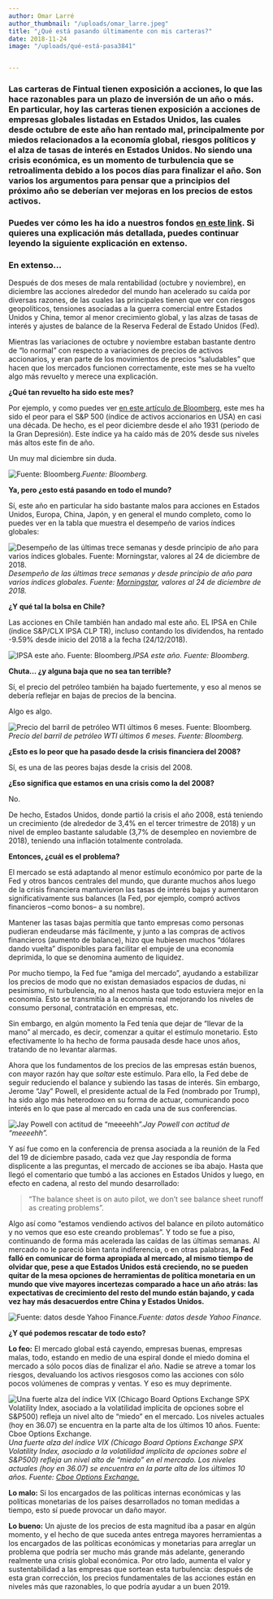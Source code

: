 ```yaml
---
author: Omar Larré
author_thumbnail: "/uploads/omar_larre.jpeg"
title: "¿Qué está pasando últimamente con mis carteras?"
date: 2018-11-24
image: "/uploads/qué-está-pasa3841"


---
```


### Las carteras de Fintual tienen exposición a acciones, lo que las hace razonables para un plazo de inversión de un año o más. En particular, hoy las carteras tienen exposición a acciones de empresas globales listadas en Estados Unidos, las cuales desde octubre de este año han rentado mal, principalmente por miedos relacionados a la economía global, riesgos políticos y el alza de tasas de interés en Estados Unidos. No siendo una crisis económica, es un momento de turbulencia que se retroalimenta debido a los pocos días para finalizar el año. Son varios los argumentos para pensar que a principios del próximo año se deberían ver mejoras en los precios de estos activos.

### Puedes ver cómo les ha ido a nuestros fondos [en este link](https://oaestay.github.io/fintual-charts/). Si quieres una explicación más detallada, puedes continuar leyendo la siguiente explicación en extenso.

### En extenso…

Después de dos meses de mala rentabilidad (octubre y noviembre), en diciembre las acciones alrededor del mundo han acelerado su caída por diversas razones, de las cuales las principales tienen que ver con riesgos geopolíticos, tensiones asociadas a la guerra comercial entre Estados Unidos y China, temor al menor crecimiento global, y las alzas de tasas de interés y ajustes de balance de la Reserva Federal de Estado Unidos (Fed).

Mientras las variaciones de octubre y noviembre estaban bastante dentro de “lo normal” con respecto a variaciones de precios de activos accionarios, y eran parte de los movimientos de precios “saludables” que hacen que los mercados funcionen correctamente, este mes se ha vuelto algo más revuelto y merece una explicación.

**¿Qué tan revuelto ha sido este mes?**

Por ejemplo, y como puedes ver [en este artículo de Bloomberg](https://www.bloomberg.com/news/articles/2018-12-20/whimpers-bangs-and-bear-markets-how-bad-will-it-get-in-stocks), este mes ha sido el peor para el S&P 500 (índice de activos accionarios en USA) en casi una década. De hecho, es el peor diciembre desde el año 1931 (periodo de la Gran Depresión). Este índice ya ha caído más de 20% desde sus niveles más altos este fin de año.

Un muy mal diciembre sin duda.

![Fuente: Bloomberg.](/uploads/qué-está-pasa6723)*Fuente: Bloomberg.*

**Ya, pero ¿esto está pasando en todo el mundo?**

Sí, este año en particular ha sido bastante malos para acciones en Estados Unidos, Europa, China, Japón, y en general el mundo completo, como lo puedes ver en la tabla que muestra el desempeño de varios índices globales:

![Desempeño de las últimas trece semanas y desde principio de año para varios índices globales. Fuente: [Morningstar](/uploads/qué-está-pasa7411.html), valores al 24 de diciembre de 2018.](https://cdn-images-1.medium.com/max/2000/0*FXwtNKtLtznZfPcU)*Desempeño de las últimas trece semanas y desde principio de año para varios índices globales. Fuente: [Morningstar](http://news.morningstar.com/index/indexReturn.html), valores al 24 de diciembre de 2018.*

**¿Y qué tal la bolsa en Chile?**

Las acciones en Chile también han andado mal este año. EL IPSA en Chile (índice S&P/CLX IPSA CLP TR), incluso contando los dividendos, ha rentado -9.59% desde inicio del 2018 a la fecha (24/12/2018).

![IPSA este año. Fuente: Bloomberg.](/uploads/qué-está-pasa8204)*IPSA este año. Fuente: Bloomberg.*

**Chuta… ¿y alguna baja que no sea tan terrible?**

Sí, el precio del petróleo también ha bajado fuertemente, y eso al menos se debería reflejar en bajas de precios de la bencina.

Algo es algo.

![Precio del barril de petróleo WTI últimos 6 meses. Fuente: Bloomberg.](/uploads/qué-está-pasa4486)*Precio del barril de petróleo WTI últimos 6 meses. Fuente: Bloomberg.*

**¿Esto es lo peor que ha pasado desde la crisis financiera del 2008?**

Sí, es una de las peores bajas desde la crisis del 2008.

**¿Eso significa que estamos en una crisis como la del 2008?**

No.

De hecho, Estados Unidos, donde partió la crisis el año 2008, está teniendo un crecimiento (de alrededor de 3,4% en el tercer trimestre de 2018) y un nivel de empleo bastante saludable (3,7% de desempleo en noviembre de 2018), teniendo una inflación totalmente controlada.

**Entonces, ¿cuál es el problema?**

El mercado se está adaptando al menor estímulo económico por parte de la Fed y otros bancos centrales del mundo, que durante muchos años luego de la crisis financiera mantuvieron las tasas de interés bajas y aumentaron significativamente sus balances (la Fed, por ejemplo, compró activos financieros –como bonos– a su nombre).

Mantener las tasas bajas permitía que tanto empresas como personas pudieran endeudarse más fácilmente, y junto a las compras de activos financieros (aumento de balance), hizo que hubiesen muchos “dólares dando vuelta” disponibles para facilitar el empuje de una economía deprimida, lo que se denomina aumento de liquidez.

Por mucho tiempo, la Fed fue “amiga del mercado”, ayudando a estabilizar los precios de modo que no existan demasiados espacios de dudas, ni pesimismo, ni turbulencia, no al menos hasta que todo estuviera mejor en la economía. Esto se transmitía a la economía real mejorando los niveles de consumo personal, contratación en empresas, etc.

Sin embargo, en algún momento la Fed tenía que dejar de “llevar de la mano” al mercado, es decir, comenzar a quitar el estímulo monetario. Esto efectivamente lo ha hecho de forma pausada desde hace unos años, tratando de no levantar alarmas.

Ahora que los fundamentos de los precios de las empresas están buenos, con mayor razón hay que *soltar* este estímulo. Para ello, la Fed debe de seguir reduciendo el balance y subiendo las tasas de interés. Sin embargo, Jerome “Jay” Powell, el presidente actual de la Fed (nombrado por Trump), ha sido algo más heterodoxo en su forma de actuar, comunicando poco interés en lo que pase al mercado en cada una de sus conferencias.

![Jay Powell con actitud de “meeeehh”.](/uploads/qué-está-pasa3841)*Jay Powell con actitud de “meeeehh”.*

Y así fue como en la conferencia de prensa asociada a la reunión de la Fed del 19 de diciembre pasado, cada vez que Jay respondía de forma displicente a las preguntas, el mercado de acciones se iba abajo. Hasta que llegó el comentario que tumbó a las acciones en Estados Unidos y luego, en efecto en cadena, al resto del mundo desarrollado:
> “The balance sheet is on auto pilot, we don’t see balance sheet runoff as creating problems”.

Algo así como “estamos vendiendo activos del balance en piloto automático y no vemos que eso este creando problemas”. Y todo se fue a piso, continuando de forma más acelerada las caídas de las últimas semanas. Al mercado no le pareció bien tanta indiferencia, o en otras palabras, **la Fed falló en comunicar de forma apropiada al mercado, al mismo tiempo de olvidar que, pese a que Estados Unidos está creciendo, no se pueden quitar de la mesa opciones de herramientas de política monetaria en un mundo que vive mayores incertezas comparado a hace un año atrás: las expectativas de crecimiento del resto del mundo están bajando, y cada vez hay más desacuerdos entre China y Estados Unidos.**

![Fuente: datos desde Yahoo Finance.](/uploads/qué-está-pasa4074.png)*Fuente: datos desde Yahoo Finance.*

**¿Y qué podemos rescatar de todo esto?**

**Lo feo:** El mercado global está cayendo, empresas buenas, empresas malas, todo, estando en medio de una espiral donde el miedo domina el mercado a sólo pocos días de finalizar el año. Nadie se atreve a tomar los riesgos, devaluando los activos riesgosos como las acciones con sólo pocos volúmenes de compras y ventas. Y eso es muy deprimente.

![Una fuerte alza del índice VIX (Chicago Board Options Exchange SPX Volatility Index, asociado a la volatilidad implícita de opciones sobre el S&P500) refleja un nivel alto de “miedo” en el mercado. Los niveles actuales (hoy en 36.07) se encuentra en la parte alta de los últimos 10 años. Fuente: [Cboe Options Exchange.](/uploads/qué-está-pasa2018)](https://cdn-images-1.medium.com/max/2000/0*uyrucHURFh7qSliL)*Una fuerte alza del índice VIX (Chicago Board Options Exchange SPX Volatility Index, asociado a la volatilidad implícita de opciones sobre el S&P500) refleja un nivel alto de “miedo” en el mercado. Los niveles actuales (hoy en 36.07) se encuentra en la parte alta de los últimos 10 años. Fuente: [Cboe Options Exchange.](http://www.cboe.com/vix)*

**Lo malo:** Si los encargados de las políticas internas económicas y las políticas monetarias de los países desarrollados no toman medidas a tiempo, esto sí puede provocar un daño mayor.

**Lo bueno:** Un ajuste de los precios de esta magnitud iba a pasar en algún momento, y el hecho de que suceda antes entrega mayores herramientas a los encargados de las políticas económicas y monetarias para arreglar un problema que podría ser mucho más grande más adelante, generando realmente una crisis global económica. Por otro lado, aumenta el valor y sustentabilidad a las empresas que sortean esta turbulencia: después de esta gran corrección, los precios fundamentales de las acciones están en niveles más que razonables, lo que podría ayudar a un buen 2019.

